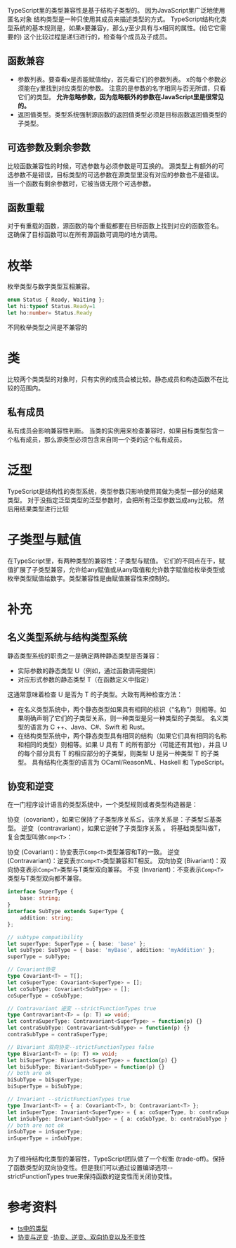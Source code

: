 <!-- 跳过函数参数双向协变 -->

TypeScript里的类型兼容性是基于结构子类型的。
因为JavaScript里广泛地使用匿名对象
结构类型是一种只使用其成员来描述类型的方式。
TypeScript结构化类型系统的基本规则是，如果x要兼容y，那么y至少具有与x相同的属性。(给它它需要的)
这个比较过程是递归进行的，检查每个成员及子成员。
## 函数兼容
- 参数列表。要查看x是否能赋值给y，首先看它们的参数列表。 x的每个参数必须能在y里找到对应类型的参数。 注意的是参数的名字相同与否无所谓，只看它们的类型。 **允许忽略参数，因为忽略额外的参数在JavaScript里是很常见的。**
- 返回值类型。类型系统强制源函数的返回值类型必须是目标函数返回值类型的子类型。
## 可选参数及剩余参数
比较函数兼容性的时候，可选参数与必须参数是可互换的。 源类型上有额外的可选参数不是错误，目标类型的可选参数在源类型里没有对应的参数也不是错误。
当一个函数有剩余参数时，它被当做无限个可选参数。
## 函数重载
对于有重载的函数，源函数的每个重载都要在目标函数上找到对应的函数签名。 这确保了目标函数可以在所有源函数可调用的地方调用。
# 枚举
枚举类型与数字类型互相兼容。
```ts
enum Status { Ready, Waiting };
let hi:typeof Status.Ready=1
let ho:number= Status.Ready
```
不同枚举类型之间是不兼容的
# 类
比较两个类类型的对象时，只有实例的成员会被比较。静态成员和构造函数不在比较的范围内。
## 私有成员
私有成员会影响兼容性判断。 当类的实例用来检查兼容时，如果目标类型包含一个私有成员，那么源类型必须包含来自同一个类的这个私有成员。 
# 泛型
TypeScript是结构性的类型系统，类型参数只影响使用其做为类型一部分的结果类型。
对于没指定泛型类型的泛型参数时，会把所有泛型参数当成any比较。 然后用结果类型进行比较
# 子类型与赋值
在TypeScript里，有两种类型的兼容性：子类型与赋值。 它们的不同点在于，赋值扩展了子类型兼容，允许给any赋值或从any取值和允许数字赋值给枚举类型或枚举类型赋值给数字。类型兼容性是由赋值兼容性来控制的。
# 补充
## 名义类型系统与结构类型系统
静态类型系统的职责之一是确定两种静态类型是否兼容：

- 实际参数的静态类型 U（例如，通过函数调用提供）
- 对应形式参数的静态类型 T（在函数定义中指定）

这通常意味着检查 U 是否为 T 的子类型。大致有两种检查方法：

- 在名义类型系统中，两个静态类型如果具有相同的标识（“名称”）则相等。如果明确声明了它们的子类型关系，则一种类型是另一种类型的子类型。
名义类型的语言为 C ++、Java、C#、Swift 和 Rust。
- 在结构类型系统中，两个静态类型具有相同的结构（如果它们具有相同的名称和相同的类型）则相等。如果 U 具有 T 的所有部分（可能还有其他），并且 U 的每个部分具有 T 的相应部分的子类型，则类型 U 是另一种类型 T 的子类型。
具有结构化类型的语言为 OCaml/ReasonML、Haskell 和 TypeScript。
## 协变和逆变
在一门程序设计语言的类型系统中，一个类型规则或者类型构造器是：

协变（covariant），如果它保持了子类型序关系≦。该序关系是：子类型≦基类型。
逆变（contravariant），如果它逆转了子类型序关系
。
将基础类型叫做T，复合类型叫做`Comp<T>`：

协变 (Covariant)：协变表示`Comp<T>`类型兼容和T的一致。
逆变 (Contravariant)：逆变表`示Comp<T>`类型兼容和T相反。
双向协变 (Bivariant)：双向协变表示`Comp<T>`类型与T类型双向兼容。
不变 (Invariant)：不变表示`Comp<T>`类型与T类型双向都不兼容。
```ts
interface SuperType {
    base: string;
}
interface SubType extends SuperType {
    addition: string;
};

// subtype compatibility
let superType: SuperType = { base: 'base' };
let subType: SubType = { base: 'myBase', addition: 'myAddition' };
superType = subType;

// Covariant协变
type Covariant<T> = T[];
let coSuperType: Covariant<SuperType> = [];
let coSubType: Covariant<SubType> = [];
coSuperType = coSubType;

// Contravariant 逆变 --strictFunctionTypes true
type Contravariant<T> = (p: T) => void;
let contraSuperType: Contravariant<SuperType> = function(p) {}
let contraSubType: Contravariant<SubType> = function(p) {}
contraSubType = contraSuperType;

// Bivariant 双向协变--strictFunctionTypes false
type Bivariant<T> = (p: T) => void;
let biSuperType: Bivariant<SuperType> = function(p) {}
let biSubType: Bivariant<SubType> = function(p) {}
// both are ok
biSubType = biSuperType;
biSuperType = biSubType;

// Invariant --strictFunctionTypes true
type Invariant<T> = { a: Covariant<T>, b: Contravariant<T> };
let inSuperType: Invariant<SuperType> = { a: coSuperType, b: contraSuperType }
let inSubType: Invariant<SubType> = { a: coSubType, b: contraSubType }
// both are not ok
inSubType = inSuperType;
inSuperType = inSubType;



```
为了维持结构化类型的兼容性，TypeScript团队做了一个权衡 (trade-off)。保持了函数类型的双向协变性。但是我们可以通过设置编译选项--strictFunctionTypes true来保持函数的逆变性而关闭协变性。
# 参考资料
- [ts中的类型](https://segmentfault.com/a/1190000021898024)
- [协变与逆变](https://zh.m.wikipedia.org/wiki/%E5%8D%8F%E5%8F%98%E4%B8%8E%E9%80%86%E5%8F%98)
-[协变、逆变、双向协变以及不变性](https://zhuanlan.zhihu.com/p/143054881)